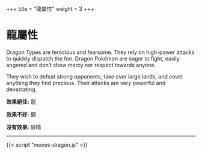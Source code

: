 +++
title = "龍屬性"
weight = 3
+++

# 龍屬性
Dragon Types are ferocious and fearsome. They rely on high-power attacks to quickly dispatch the foe. Dragon Pokémon  are  eager  to  fight,  easily  angered  and  don’t show mercy nor respect towards anyone.

They wish to defeat strong opponents, take over large lands, and covet anything they find precious.
Their attacks are very powerful and devastating.

**效果絕佳:**
龍

**效果不好:**
鋼

**沒有效果:**
妖精

---

<div id="MoveList"></div>

{{< script "moves-dragon.js" >}}
<script type="text/javascript">
  window.addEventListener("parsePage", ()=>{
    TocInjector.parsePage("Move");
  });

</script>